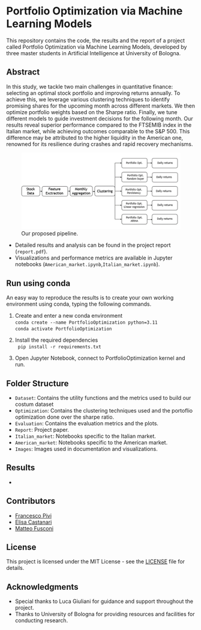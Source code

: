 # Portfolio Optimization via Machine Learning Models

This repository contains the code, the results and the report of a project called Portfolio Optimization via Machine Learning Models, developed by three master students in Artificial Intelligence at University of Bologna.

## Abstract

In this study, we tackle two main challenges in quantitative finance: selecting an optimal stock portfolio and improving returns annually. To achieve this, we leverage various clustering techniques to identify promising shares for the upcoming month across different markets. We then optimize portfolio weights based on the Sharpe ratio. Finally, we tune different models to guide investment decisions for the following month. Our results reveal superior performance compared to the FTSEMIB index in the Italian market, while achieving outcomes comparable to the S&P 500. This difference may be attributed to the higher liquidity in the American one, renowned for its resilience during crashes and rapid recovery mechanisms.

<figure>
  <img src="Images/System_description.png" alt="System_description">
  <figcaption>Our proposed pipeline.</figcaption>
</figure>

- Detailed results and analysis can be found in the project report (`report.pdf`).
- Visualizations and performance metrics are available in Jupyter notebooks (`American_market.ipynb`,`Italian_market.ipynb`).


## Run using conda
An easy way to reproduce the results is to create your own working environment using conda, typing the following commands.

1. Create and enter a new conda environment<br>
``` conda create --name PortfolioOptimization python=3.11 ``` <br>
``` conda activate PortfolioOptimization ``` 

2. Install the required dependencies<br>
``` pip install -r requirements.txt```

3. Open Jupyter Notebook, connect to PortfolioOptimization kernel and run.

<!-- ## Key Features

- Implementation of clustering techniques (DBSCAN, K-means) for stock selection.
- Portfolio optimization based on the Sharpe ratio
- Regression and ARIMA models for trend prediction and decision-making.
- Evaluation and comparison of results in the Italian and American markets. -->




## Folder Structure

- `Dataset`: Contains the utility functions and the metrics used to build our costum dataset
- `Optimization`: Contains the clustering techniques used and the portoflio optimization done over the sharpe ratio.
- `Evaluation`: Contains the evaluation metrics and the plots.
- `Report`: Project paper. 
- `Italian_market`: Notebooks specific to the Italian market.
- `American_market`: Notebooks specific to the American market.
- `Images`: Images used in documentation and visualizations.

## Results

-

## Contributors

- [Francesco Pivi](https://github.com/your-username)
- [Elisa Castanari](https://github.com/teammate1)
- [Matteo Fusconi](https://github.com/teammate2)

## License

This project is licensed under the MIT License - see the [LICENSE](LICENSE) file for details.

## Acknowledgments

- Special thanks to Luca Giuliani for guidance and support throughout the project.
- Thanks to University of Bologna for providing resources and facilities for conducting research.


